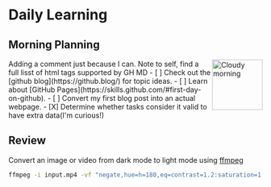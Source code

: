 # Daily Learning

## Morning Planning
<img alt="Cloudy morning" src="https://octodex.github.com/images/cloud.jpg" width="100" align="right">
<!--> Adding a comment just because I can. Note to self, find a full lisst of html tags supported by GH MD</!-->
- [ ] Check out the [github blog](https://github.blog/) for topic ideas.
- [ ] Learn about [GitHub Pages](https://skills.github.com/#first-day-on-github).
- [ ] Convert my first blog post into an actual webpage.
- [X] Determine whether tasks consider it valid to have extra data(I'm curious!)

## Review
Convert an image or video from dark mode to light mode using [ffmpeg](https://www.ffmpeg.org)

```bash
ffmpeg -i input.mp4 -vf "negate,hue=h=180,eq=contrast=1.2:saturation=1.1" output.mp4
```
